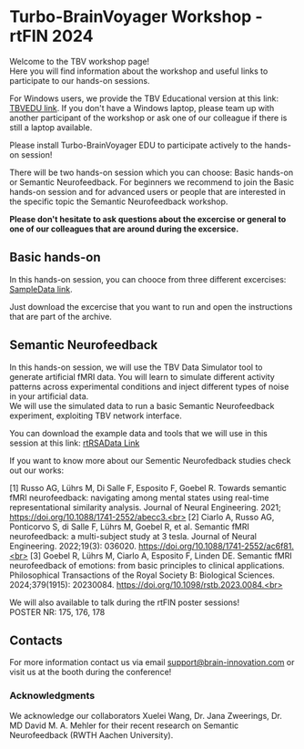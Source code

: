 # Turbo-BrainVoyager Workshop - rtFIN 2024


Welcome to the TBV workshop page!<br> Here you will find information about the workshop and useful links to participate to our hands-on sessions.

For Windows users, we provide the TBV Educational version at this link: [TBVEDU link](https://download.brainvoyager.com/tbv/setup_tbvedu-v4.4.8_win-x64.exe).
If you don't have a Windows laptop, please team up with another participant of the workshop or ask one of our colleague if there is still a laptop available.

Please install Turbo-BrainVoyager EDU to participate actively to the hands-on session!

There will be two hands-on session which you can choose: Basic hands-on or Semantic Neurofeedback.
For beginners we recommend to join the Basic hands-on session and for advanced users or people that are interested in the specific topic the Semantic Neurofeedback workshop.

**Please don't hesitate to ask questions about the excercise or general to one of our colleagues that are around during the excersice.**

## Basic hands-on 

In this hands-on session, you can chooce from three different excercises: [SampleData link](https://brainvoyager.com/tbv/sampledata/index.html).

Just download the excercise that you want to run and open the instructions that are part of the archive.

## Semantic Neurofeedback

In this hands-on session, we will use the TBV Data Simulator tool to generate artificial fMRI data. You will learn to simulate different activity patterns across experimental conditions and inject different types of noise in your artificial data.<br>
We will use the simulated data to run a basic Semantic Neurofeedback experiment, exploiting TBV network interface.

You can download the example data and tools that we will use in this session at this link: [rtRSAData Link](https://sharecenter.brainvoyager.com/s/ptYe4wdTbSm2XRb)

If you want to know more about our Sementic Neurofedback studies check out our works:<br>

[1] 	Russo AG, Lührs M, Di Salle F, Esposito F, Goebel R. Towards semantic fMRI neurofeedback: navigating among mental states using real-time representational similarity analysis. Journal of Neural Engineering. 2021; https://doi.org/10.1088/1741-2552/abecc3.<br>
[2] 	Ciarlo A, Russo AG, Ponticorvo S, di Salle F, Lührs M, Goebel R, et al. Semantic fMRI neurofeedback: a multi-subject study at 3 tesla. Journal of Neural Engineering. 2022;19(3): 036020. https://doi.org/10.1088/1741-2552/ac6f81.<br>
[3] 	Goebel R, Lührs M, Ciarlo A, Esposito F, Linden DE. Semantic fMRI neurofeedback of emotions: from basic principles to clinical applications. Philosophical Transactions of the Royal Society B: Biological Sciences. 2024;379(1915): 20230084. https://doi.org/10.1098/rstb.2023.0084.<br>

We will also available to talk during the rtFIN poster sessions!<br>
POSTER NR: 175, 176, 178 


## Contacts

For more information contact us via email support@brain-innovation.com or visit us at the booth during the conference! 


### Acknowledgments
We acknowledge our collaborators Xuelei Wang, Dr. Jana Zweerings, Dr. MD David M. A. Mehler for their recent research on Semantic Neurofeedback
(RWTH Aachen University).









